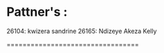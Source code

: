 Pattner's :
=================================
26104: kwizera sandrine
26165: Ndizeye Akeza Kelly

=================================
